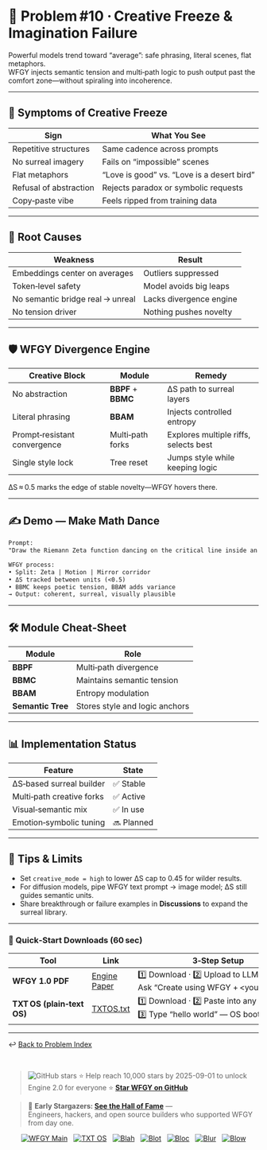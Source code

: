 # 📒 Problem #10 · Creative Freeze & Imagination Failure

Powerful models trend toward “average”: safe phrasing, literal scenes, flat metaphors.  
WFGY injects semantic tension and multi‑path logic to push output past the comfort zone—without spiraling into incoherence.

---

## 🧊 Symptoms of Creative Freeze

| Sign | What You See |
|------|--------------|
| Repetitive structures | Same cadence across prompts |
| No surreal imagery | Fails on “impossible” scenes |
| Flat metaphors | “Love is good” vs. “Love is a desert bird” |
| Refusal of abstraction | Rejects paradox or symbolic requests |
| Copy‑paste vibe | Feels ripped from training data |

---

## 🧩 Root Causes

| Weakness | Result |
|----------|--------|
| Embeddings center on averages | Outliers suppressed |
| Token‑level safety | Model avoids big leaps |
| No semantic bridge real → unreal | Lacks divergence engine |
| No tension driver | Nothing pushes novelty |

---

## 🛡️ WFGY Divergence Engine

| Creative Block | Module | Remedy |
|----------------|--------|--------|
| No abstraction | **BBPF** + **BBMC** | ΔS path to surreal layers |
| Literal phrasing | **BBAM** | Injects controlled entropy |
| Prompt‑resistant convergence | Multi‑path forks | Explores multiple riffs, selects best |
| Single style lock | Tree reset | Jumps style while keeping logic |

ΔS ≈ 0.5 marks the edge of stable novelty—WFGY hovers there.

---

## ✍️ Demo — Make Math Dance

```txt
Prompt:
"Draw the Riemann Zeta function dancing on the critical line inside an infinite mirror corridor."

WFGY process:
• Split: Zeta | Motion | Mirror corridor  
• ΔS tracked between units (<0.5)  
• BBMC keeps poetic tension, BBAM adds variance  
→ Output: coherent, surreal, visually plausible
````

---

## 🛠 Module Cheat‑Sheet

| Module            | Role                           |
| ----------------- | ------------------------------ |
| **BBPF**          | Multi‑path divergence          |
| **BBMC**          | Maintains semantic tension     |
| **BBAM**          | Entropy modulation             |
| **Semantic Tree** | Stores style and logic anchors |

---

## 📊 Implementation Status

| Feature                   | State      |
| ------------------------- | ---------- |
| ΔS‑based surreal builder  | ✅ Stable   |
| Multi‑path creative forks | ✅ Active   |
| Visual‑semantic mix       | ✅ In use   |
| Emotion‑symbolic tuning   | 🔜 Planned |

---

## 📝 Tips & Limits

* Set `creative_mode = high` to lower ΔS cap to 0.45 for wilder results.
* For diffusion models, pipe WFGY text prompt → image model; ΔS still guides semantic units.
* Share breakthrough or failure examples in **Discussions** to expand the surreal library.

---

### 🔗 Quick‑Start Downloads (60 sec)

| Tool                       | Link                                                | 3‑Step Setup                                                                             |
| -------------------------- | --------------------------------------------------- | ---------------------------------------------------------------------------------------- |
| **WFGY 1.0 PDF**           | [Engine Paper](https://zenodo.org/records/15630969) | 1️⃣ Download · 2️⃣ Upload to LLM · 3️⃣ Ask “Create using WFGY + \<your prompt>”          |
| **TXT OS (plain‑text OS)** | [TXTOS.txt](https://zenodo.org/records/15788557)    | 1️⃣ Download · 2️⃣ Paste into any LLM chat · 3️⃣ Type “hello world” — OS boots instantly |

---

↩︎ [Back to Problem Index](./README.md)

<br>

> <img src="https://img.shields.io/github/stars/onestardao/WFGY?style=social" alt="GitHub stars"> ⭐ Help reach 10,000 stars by 2025-09-01 to unlock Engine 2.0 for everyone  ⭐ <strong><a href="https://github.com/onestardao/WFGY">Star WFGY on GitHub</a></strong>

> 👑 **Early Stargazers: [See the Hall of Fame](https://github.com/onestardao/WFGY/tree/main/stargazers)** —  
> Engineers, hackers, and open source builders who supported WFGY from day one.

<div align="center">

[![WFGY Main](https://img.shields.io/badge/WFGY-Main-red?style=flat-square)](https://github.com/onestardao/WFGY)
&nbsp;
[![TXT OS](https://img.shields.io/badge/TXT%20OS-Reasoning%20OS-orange?style=flat-square)](https://github.com/onestardao/WFGY/tree/main/OS)
&nbsp;
[![Blah](https://img.shields.io/badge/Blah-Semantic%20Embed-yellow?style=flat-square)](https://github.com/onestardao/WFGY/tree/main/OS/BlahBlahBlah)
&nbsp;
[![Blot](https://img.shields.io/badge/Blot-Persona%20Core-green?style=flat-square)](https://github.com/onestardao/WFGY/tree/main/OS/BlotBlotBlot)
&nbsp;
[![Bloc](https://img.shields.io/badge/Bloc-Reasoning%20Compiler-blue?style=flat-square)](https://github.com/onestardao/WFGY/tree/main/OS/BlocBlocBloc)
&nbsp;
[![Blur](https://img.shields.io/badge/Blur-Text2Image%20Engine-navy?style=flat-square)](https://github.com/onestardao/WFGY/tree/main/OS/BlurBlurBlur)
&nbsp;
[![Blow](https://img.shields.io/badge/Blow-Game%20Logic-purple?style=flat-square)](https://github.com/onestardao/WFGY/tree/main/OS/BlowBlowBlow)

</div>

